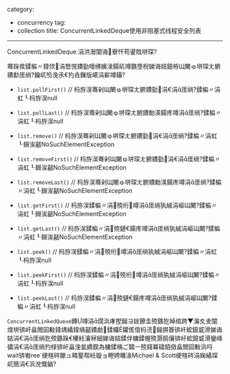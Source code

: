 ﻿category: 
- concurrency
tag:
- collection
title: ConcurrentLinkedDeque使用非阻塞式线程安全列表
---
ConcurrentLinkedDeque 涓洪潪闃诲寮忓苟鍙戝垪琛?

骞跺彂鍒楄〃鍏佽涓嶅悓鐨勭嚎绋嬪湪鍚屼竴鏃堕棿娣诲姞鎴栫Щ闄ゅ垪琛ㄤ腑鐨勫厓绱?鑰屼笉浼氶€犳垚鏁版嵁涓嶄竴鑷?

* `list.pollFirst()`	// 杩斿洖骞剁Щ闄ゅ垪琛ㄤ腑鐨勭涓€涓厓绱?鍒楄〃涓虹┖杩斿洖null
* `list.pollLast()`		// 杩斿洖骞剁Щ闄ゅ垪琛ㄤ腑鐨勬渶鍚庝竴涓厓绱?鍒楄〃涓虹┖杩斿洖null
* `list.remove()`		// 杩斿洖骞剁Щ闄ゅ垪琛ㄤ腑鐨勭涓€涓厓绱?鍒楄〃涓虹┖鎶涘嚭NoSuchElementException
* `list.removeFirst()`	// 杩斿洖骞剁Щ闄ゅ垪琛ㄤ腑鐨勭涓€涓厓绱?鍒楄〃涓虹┖鎶涘嚭NoSuchElementException
* `list.removeLast()`	// 杩斿洖骞剁Щ闄ゅ垪琛ㄤ腑鐨勬渶鍚庝竴涓厓绱?鍒楄〃涓虹┖鎶涘嚭NoSuchElementException

* `list.getFirst()`		// 杩斿洖鍒楄〃涓殑绗竴涓厓绱犱絾涓嶇Щ闄?鍒楄〃涓虹┖鎶涘嚭NoSuchElementException
* `list.getLast()`		// 杩斿洖鍒楄〃涓殑鏈€鍚庝竴涓厓绱犱絾涓嶇Щ闄?鍒楄〃涓虹┖鎶涘嚭NoSuchElementException
* `list.peek()`			// 杩斿洖鍒楄〃涓殑绗竴涓厓绱犱絾涓嶇Щ闄?鍒楄〃涓虹┖杩斿洖null
* `list.peekFirst()`	    // 杩斿洖鍒楄〃涓殑绗竴涓厓绱犱絾涓嶇Щ闄?鍒楄〃涓虹┖杩斿洖null
* `list.peekLast()`		// 杩斿洖鍒楄〃涓殑鏈€鍚庝竴涓厓绱犱絾涓嶇Щ闄?鍒楄〃涓虹┖杩斿洖null

`ConcurrentLinkedQueue`鏄竴涓熀浜庨摼鎺ヨ妭鐐圭殑鏃犵晫绾跨▼瀹夊叏闃熷垪锛屽畠閲囩敤鍏堣繘鍏堝嚭鐨勮鍒欏鑺傜偣杩涜鎺掑簭锛屽綋鎴戜滑娣诲姞涓€涓厓绱犵殑鏃跺€欙紝瀹冧細娣诲姞鍒伴槦鍒楃殑灏鹃儴锛屽綋鎴戜滑鑾峰彇涓€涓厓绱犳椂锛屽畠浼氳繑鍥為槦鍒楀ご閮ㄧ殑鍏冪礌銆傚畠閲囩敤浜哷wait锛峟ree`绠楁硶鏉ュ疄鐜帮紝璇ョ畻娉曞湪Michael & Scott绠楁硶涓婅繘琛屼簡涓€浜涗慨鏀?
